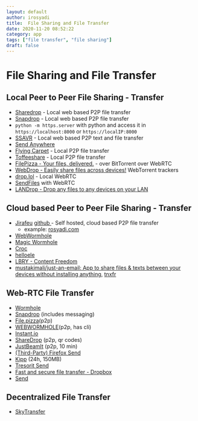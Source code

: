 ```yaml
---
layout: default
author: irosyadi
title:  File Sharing and File Transfer
date: 2020-11-20 08:52:22
category: app
tags: ["file transfer", "file sharing"]
draft: false
---
```


# File Sharing and File Transfer

## Local Peer to Peer File Sharing - Transfer
- [Sharedrop](https://www.sharedrop.io/) - Local web based P2P file transfer
- [Snapdrop](https://snapdrop.net/) - Local web based P2P file transfer
- `python -m https.server` with python and access it in `https://localhost:8000` or `https://localIP:8000`
- [SSAVR](https://www.ssavr.com/) - Local web based P2P text and file transfer
- [Send Anywhere](https://send-anywhere.com/)
- [Flying Carpet](https://github.com/spieglt/FlyingCarpet) - Local P2P file transfer
- [Toffeeshare](https://toffeeshare.com/) - Local P2P file transfer
- [FilePizza - Your files, delivered.](https://file.pizza/) - over BitTorrent over WebRTC
- [WebDrop - Easily share files across devices!](https://webdrop.space/#/)  WebTorrent trackers 
- [drop.lol](https://drop.lol/) - Local WebRTC
- [SendFiles](https://sendfiles.dev/) with WebRTC
- [LANDrop - Drop any files to any devices on your LAN](https://landrop.app/)

## Cloud based Peer to Peer File Sharing - Transfer
- [Jirafeu](https://jirafeau.net/) [github ](https://github.com/SocksPls/Jirafeau)- Self hosted, cloud based P2P file transfer
    - example: [rosyadi.com](https://rosyadi.com/send/)
- [WebWormhole](https://webwormhole.io/)
- [Magic Wormhole](https://github.com/psanford/wormhole-william)
- [Croc](https://github.com/schollz/croc)
- [helloele](https://github.com/prakis/helloele)
- [LBRY - Content Freedom](https://lbry.com/)
- [mustakimali/just-an-email: App to share files & texts between your devices without installing anything](https://github.com/mustakimali/just-an-email), [tnxfr](https://tnxfr.com/)

## Web-RTC File Transfer
- [Wormhole](https://wormhole.app/)
- [Snapdrop](https://snapdrop.net/) (includes messaging)
- [File.pizza](https://file.pizza/)(p2p)
- [WEBWORMHOLE](https://webwormhole.io/)(p2p, has cli)
- [Instant.io](https://instant.io/)
- [ShareDrop](https://www.sharedrop.io/) (p2p, qr codes)
- [JustBeamIt](https://justbeamit.com/) (p2p, 10 min)
- [(Third-Party) Firefox Send](https://send.vis.ee/)
- [Kipp](https://kipp.6f.io/) (24h, 150MB)
- [Tresorit Send](https://send.tresorit.com/)
- [Fast and secure file transfer - Dropbox](https://www.dropbox.com/transfer)
- [Send](https://send.vis.ee/)


## Decentralized File Transfer
- [SkyTransfer](https://skytransfer.hns.siasky.net/#/)




